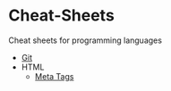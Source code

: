 # Cheat-Sheets
Cheat sheets for programming languages

- [Git](https://github.com/Notios/Cheat-Sheets/blob/master/GIT.md)
- HTML
  - [Meta Tags](https://github.com/Notios/Cheat-Sheets/blob/master/HTML-Meta-Tags.md)

